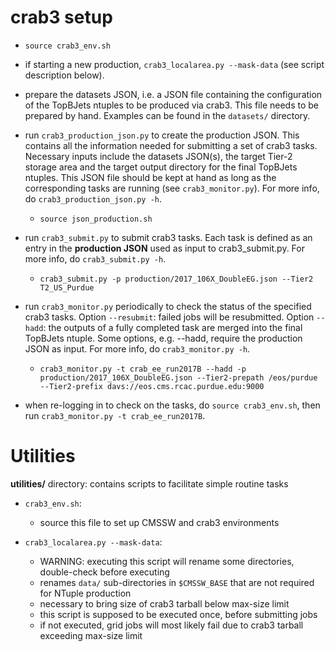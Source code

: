 crab3 setup
===============

* `source crab3_env.sh`

* if starting a new production, `crab3_localarea.py --mask-data` (see script description below).

* prepare the datasets JSON, i.e. a JSON file containing the configuration of the TopBJets ntuples to be produced via crab3. This file needs to be prepared by hand. Examples can be found in the `datasets/` directory.

* run `crab3_production_json.py` to create the production JSON. This contains all the information needed for submitting a set of crab3 tasks. Necessary inputs include the datasets JSON(s), the target Tier-2 storage area and the target output directory for the final TopBJets ntuples. This JSON file should be kept at hand as long as the corresponding tasks are running (see `crab3_monitor.py`). For more info, do `crab3_production_json.py -h`.

  * `source json_production.sh`

* run `crab3_submit.py` to submit crab3 tasks. Each task is defined as an entry in the **production JSON** used as input to crab3_submit.py. For more info, do `crab3_submit.py -h`.

  * `crab3_submit.py -p production/2017_106X_DoubleEG.json --Tier2 T2_US_Purdue`

* run `crab3_monitor.py` periodically to check the status of the specified crab3 tasks. Option `--resubmit`: failed jobs will be resubmitted. Option `--hadd`: the outputs of a fully completed task are merged into the final TopBJets ntuple. Some options, e.g. --hadd, require the production JSON as input. For more info, do `crab3_monitor.py -h`.

  * `crab3_monitor.py -t crab_ee_run2017B --hadd -p production/2017_106X_DoubleEG.json --Tier2-prepath /eos/purdue --Tier2-prefix davs://eos.cms.rcac.purdue.edu:9000`

* when re-logging in to check on the tasks, do `source crab3_env.sh`, then run `crab3_monitor.py -t crab_ee_run2017B`.

Utilities
===============================

**utilities/** directory: contains scripts to facilitate simple routine tasks

* `crab3_env.sh`:

  * source this file to set up CMSSW and crab3 environments

* `crab3_localarea.py --mask-data`:

  * WARNING: executing this script will rename some directories, double-check before executing
  * renames `data/` sub-directories in `$CMSSW_BASE` that are not required for NTuple production
  * necessary to bring size of crab3 tarball below max-size limit
  * this script is supposed to be executed once, before submitting jobs
  * if not executed, grid jobs will most likely fail due to crab3 tarball exceeding max-size limit
